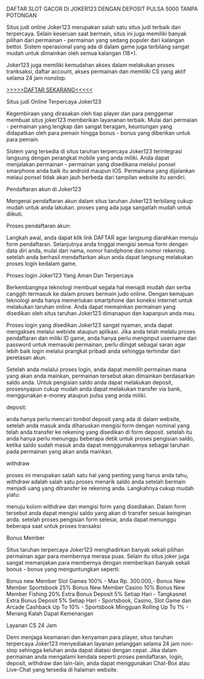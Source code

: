 DAFTAR SLOT GACOR DI JOKER123 DENGAN DEPOSIT PULSA 5000 TANPA POTONGAN

Situs judi online Joker123 merupakan salah satu situs judi terbaik dan terpercaya. Selain keseruan saat bermain, situs ini juga memiliki banyak pilihan dari permainan - permainan yang sedang populer dari kalangan bettor. Sistem operasional yang ada di dalam game juga terbilang sangat mudah untuk dimainkan oleh semua kalangan (18+).

Joker123 juga memiliki kemudahan akses dalam melakukan proses tranksaksi, daftar account, akses permainan dan memiliki CS yang aktif selama 24 jam nonstop.



[>>>>>DAFTAR SEKARANG<<<<<](https://b.link/goal55resmi)


Situs judi Online Terpercaya Joker123

Kegembiraan yang dirasakan oleh tiap player dan para penggemar membuat situs joker123 memberikan layananan terbaik. Mulai dari permaian - permainan yang lengkap dan sangat beragam, keuntungan yang didapatkan oleh para pemain hingga bonus - bonus yang diberikan untuk para pemain.

Sistem yang tersedia di situs taruhan terpercaya Joker123 terintegrasi langsung dengan perangkat mobile yang anda miliki. Anda dapat menjalakan permainan - permainan yang disedikana melalui ponsel smarphone anda baik itu android maupun IOS. Permainana yang dijalankan melaui ponsel tidak akan jauh berbeda dari tampilan website itu sendiri.



Pendaftaran akun di Joker123

Mengenai pendaftaran akun dalam situs taruhan Joker123 terbilang cukup mudah untuk anda lakukan. proses yang ada juga sangatlah mudah untuk diikuti.

Proses pendaftaran akun:

Langkah awal, anda dapat klik link DAFTAR agar langsung diarahkan menuju form pendaftaran.
Selanjutnya anda tinggal mengisi semua form dengan data diri anda, mulai dari nama, nomor handphone dan nomor rekening.
setelah anda berhasil mendaftarkan akun anda dapat langsung melakukan proses login kedalam game.



Proses login Joker123 Yang Aman Dan Terpercaya

Berkembangnya teknologi membuat segala hal menajdi mudah dan serba canggih termasuk ke dalam proses bermain judo online. Dengan kemajuan teknologi anda hanya memerlukan smartphone dan koneksi internet untuk melakukan taruhan online. Anda dapat memainkan permainan yang disedikan oleh situs taruhan Joker123 dimanapun dan kapanpun anda mau.

Proses login yang disedikan Joker123 sangat nyaman, anda dapat mengakses melalui webiste ataupun aplikasi. Jika anda telah melalu proses pendaftaran dan miliki ID game, anda hanya perlu menginput username dan password untuk memasuki permainan, perlu diingat sebagai saran agar lebih baik login melalui prangkat pribadi anda sehingga terhindar dari peretasan akun.

Setelah anda melalui proses login, anda dapat memilih permainan mana yang akan anda mainkan, permainan tersebut akan dimainkan berdasarkan saldo anda. Untuk pengisian saldo anda dapat melakukan deposit, prosesnyapun cukup mudah anda dapat melakukan transfer via bank, menggunakan e-money ataupun pulsa yang anda miliki.

deposit:

anda hanya perlu mencari tombol deposit yang ada di dalam website, setelah anda masuk anda diharuskan mengisi form dengan nominal yang telah anda transfer ke rekening yang disedikan di form deposit.
setelah itu anda hanya perlu menunggu beberapa detik untuk proses pengisian saldo, ketika saldo sudah masuk anda dapat menggunakannya sebagai taruhan pada permainan yang akan anda mainkan.

withdraw

proses ini merupakan salah satu hal yang penting yang harus anda tahu, withdraw adalah salah satu proses menarik saldo anda setelah bermain menjadi uang yang ditransfer ke rekening anda. Langkahnya cukup mudah yiatu:

menuju kolom withdraw dan mengisi form yang disediakan. Dalam form tersebut anda dapat mengisi saldo yang akan di transfer sesuai keinginan anda.
setelah proses pengisian form selesai, anda dapat menunggu beberapa saat untuk proses transaksi

Bonus Member

Situs taruhan terpercaya Joker123 menghadirkan banyak sekali pilihan permainan agar para membernya merasa puas. Selain itu situs joker juga sangat memanjakan para membernya dengan memberikan banyak sekali bonus - bonus yang menguntungkan seperti:

Bonus new Member Slot Games 100% - Max Rp. 300.000,-
Bonus New Member Sportsbook 25%
Bonus New Member Casino 10%
Bonus New Member Fishing 20%
Extra Bonus Deposit 5% Setiap Hari - Tangkasnet
Extra Bonus Deposit 5% Setiap Hari - Sportsbook, Casino, Slot Game dan Arcade
Cashback Up To 10% - Sportsbook Mingguan
Rolling Up To 1% - Menang Kalah Dapat Kemenangan

Layanan CS 24 Jam

Demi menjaga keamanan dan kenyaman para player, situs taruhan terpercaya Joker123 menyediakan layanan pelanggan selama 24 jam non-stop sehingga keluhan anda dapat diatasi dengan cepat. Jika dalam permainan anda mengalami kendala seperti proses pendaftaran, login, deposit, withdraw dan lain-lain, anda dapat menggunakan Chat-Box atau Live-Chat yang tersedia di halaman website.
